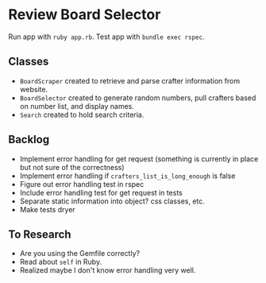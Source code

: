 # Review Board Selector

Run app with `ruby app.rb`. Test app with `bundle exec rspec`.

## Classes

* `BoardScraper` created to retrieve and parse crafter information from website.
* `BoardSelector` created to generate random numbers, pull crafters based on number list, and display names.
* `Search` created to hold search criteria.

## Backlog

* Implement error handling for get request (something is currently in place but not sure of the correctness)
* Implement error handling if `crafters_list_is_long_enough` is false
* Figure out error handling test in rspec
* Include error handling test for get request in tests
* Separate static information into object? css classes, etc.
* Make tests dryer

## To Research

* Are you using the Gemfile correctly?
* Read about `self` in Ruby.
* Realized maybe I don't know error handling very well.
